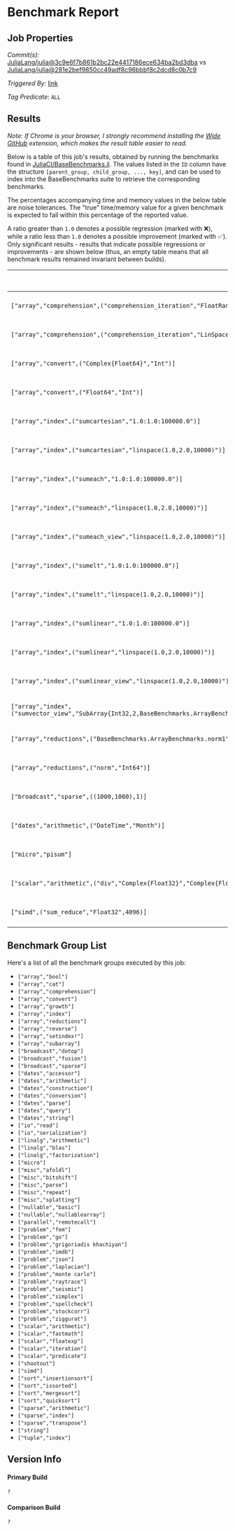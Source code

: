 # Benchmark Report

## Job Properties

*Commit(s):* [JuliaLang/julia@3c9e6f7b861b2bc22e4417186ece634ba2bd3dba](https://github.com/JuliaLang/julia/commit/3c9e6f7b861b2bc22e4417186ece634ba2bd3dba) vs [JuliaLang/julia@281e2bef9850cc49adf8c96bbbf8c2dcd8c0b7c9](https://github.com/JuliaLang/julia/commit/281e2bef9850cc49adf8c96bbbf8c2dcd8c0b7c9)

*Triggered By:* [link](https://github.com/JuliaLang/julia/pull/20025#issuecomment-272778157)

*Tag Predicate:* `ALL`

## Results

*Note: If Chrome is your browser, I strongly recommend installing the [Wide GitHub](https://chrome.google.com/webstore/detail/wide-github/kaalofacklcidaampbokdplbklpeldpj?hl=en)
extension, which makes the result table easier to read.*

Below is a table of this job's results, obtained by running the benchmarks found in
[JuliaCI/BaseBenchmarks.jl](https://github.com/JuliaCI/BaseBenchmarks.jl). The values
listed in the `ID` column have the structure `[parent_group, child_group, ..., key]`,
and can be used to index into the BaseBenchmarks suite to retrieve the corresponding
benchmarks.

The percentages accompanying time and memory values in the below table are noise tolerances. The "true"
time/memory value for a given benchmark is expected to fall within this percentage of the reported value.

A ratio greater than `1.0` denotes a possible regression (marked with :x:), while a ratio less
than `1.0` denotes a possible improvement (marked with :white_check_mark:). Only significant results - results
that indicate possible regressions or improvements - are shown below (thus, an empty table means that all
benchmark results remained invariant between builds).

| ID | time ratio | memory ratio |
|----|------------|--------------|
| `["array","comprehension",("comprehension_iteration","FloatRange{Float64}")]` | 1.34 (15%) :x: | 1.00 (1%)  |
| `["array","comprehension",("comprehension_iteration","LinSpace{Float64}")]` | 1.26 (15%) :x: | 1.00 (1%)  |
| `["array","convert",("Complex{Float64}","Int")]` | 0.84 (15%) :white_check_mark: | 1.00 (1%)  |
| `["array","convert",("Float64","Int")]` | 0.60 (15%) :white_check_mark: | 1.00 (1%)  |
| `["array","index",("sumcartesian","1.0:1.0:100000.0")]` | 0.33 (50%) :white_check_mark: | 1.00 (1%)  |
| `["array","index",("sumcartesian","linspace(1.0,2.0,10000)")]` | 0.38 (50%) :white_check_mark: | 1.00 (1%)  |
| `["array","index",("sumeach","1.0:1.0:100000.0")]` | 0.33 (50%) :white_check_mark: | 1.00 (1%)  |
| `["array","index",("sumeach","linspace(1.0,2.0,10000)")]` | 0.38 (50%) :white_check_mark: | 1.00 (1%)  |
| `["array","index",("sumeach_view","linspace(1.0,2.0,10000)")]` | 0.37 (50%) :white_check_mark: | 1.00 (1%)  |
| `["array","index",("sumelt","1.0:1.0:100000.0")]` | 0.30 (50%) :white_check_mark: | 1.00 (1%)  |
| `["array","index",("sumelt","linspace(1.0,2.0,10000)")]` | 0.33 (50%) :white_check_mark: | 1.00 (1%)  |
| `["array","index",("sumlinear","1.0:1.0:100000.0")]` | 0.33 (50%) :white_check_mark: | 1.00 (1%)  |
| `["array","index",("sumlinear","linspace(1.0,2.0,10000)")]` | 0.38 (50%) :white_check_mark: | 1.00 (1%)  |
| `["array","index",("sumlinear_view","linspace(1.0,2.0,10000)")]` | 0.37 (50%) :white_check_mark: | 1.00 (1%)  |
| `["array","index",("sumvector_view","SubArray{Int32,2,BaseBenchmarks.ArrayBenchmarks.ArrayLS{Int32,3},Tuple{Int64,Base.Slice{Base.OneTo{Int64}},Base.Slice{Base.OneTo{Int64}}},false}")]` | 1.63 (50%) :x: | 1.00 (1%)  |
| `["array","reductions",("BaseBenchmarks.ArrayBenchmarks.norm1","Int64")]` | 0.51 (15%) :white_check_mark: | 1.00 (1%)  |
| `["array","reductions",("norm","Int64")]` | 0.43 (15%) :white_check_mark: | 1.00 (1%)  |
| `["broadcast","sparse",((1000,1000),1)]` | 0.80 (15%) :white_check_mark: | 1.00 (1%)  |
| `["dates","arithmetic",("DateTime","Month")]` | 1.58 (15%) :x: | 1.00 (1%)  |
| `["micro","pisum"]` | 0.52 (15%) :white_check_mark: | 1.00 (1%)  |
| `["scalar","arithmetic",("div","Complex{Float32}","Complex{Float32}")]` | 1.64 (25%) :x: | 1.00 (1%)  |
| `["simd",("sum_reduce","Float32",4096)]` | 0.77 (20%) :white_check_mark: | 1.00 (1%)  |

## Benchmark Group List

Here's a list of all the benchmark groups executed by this job:

- `["array","bool"]`
- `["array","cat"]`
- `["array","comprehension"]`
- `["array","convert"]`
- `["array","growth"]`
- `["array","index"]`
- `["array","reductions"]`
- `["array","reverse"]`
- `["array","setindex!"]`
- `["array","subarray"]`
- `["broadcast","dotop"]`
- `["broadcast","fusion"]`
- `["broadcast","sparse"]`
- `["dates","accessor"]`
- `["dates","arithmetic"]`
- `["dates","construction"]`
- `["dates","conversion"]`
- `["dates","parse"]`
- `["dates","query"]`
- `["dates","string"]`
- `["io","read"]`
- `["io","serialization"]`
- `["linalg","arithmetic"]`
- `["linalg","blas"]`
- `["linalg","factorization"]`
- `["micro"]`
- `["misc","afoldl"]`
- `["misc","bitshift"]`
- `["misc","parse"]`
- `["misc","repeat"]`
- `["misc","splatting"]`
- `["nullable","basic"]`
- `["nullable","nullablearray"]`
- `["parallel","remotecall"]`
- `["problem","fem"]`
- `["problem","go"]`
- `["problem","grigoriadis khachiyan"]`
- `["problem","imdb"]`
- `["problem","json"]`
- `["problem","laplacian"]`
- `["problem","monte carlo"]`
- `["problem","raytrace"]`
- `["problem","seismic"]`
- `["problem","simplex"]`
- `["problem","spellcheck"]`
- `["problem","stockcorr"]`
- `["problem","ziggurat"]`
- `["scalar","arithmetic"]`
- `["scalar","fastmath"]`
- `["scalar","floatexp"]`
- `["scalar","iteration"]`
- `["scalar","predicate"]`
- `["shootout"]`
- `["simd"]`
- `["sort","insertionsort"]`
- `["sort","issorted"]`
- `["sort","mergesort"]`
- `["sort","quicksort"]`
- `["sparse","arithmetic"]`
- `["sparse","index"]`
- `["sparse","transpose"]`
- `["string"]`
- `["tuple","index"]`

## Version Info

#### Primary Build

```
?
```

#### Comparison Build

```
?
```
